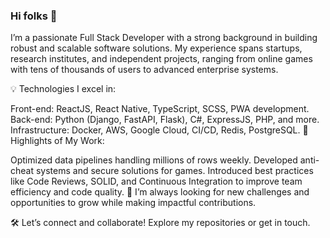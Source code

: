 ### Hi folks 👋

I’m a passionate Full Stack Developer with a strong background in building robust and scalable software solutions. My experience spans startups, research institutes, and independent projects, ranging from online games with tens of thousands of users to advanced enterprise systems.

💡 Technologies I excel in:

Front-end: ReactJS, React Native, TypeScript, SCSS, PWA development.
Back-end: Python (Django, FastAPI, Flask), C#, ExpressJS, PHP, and more.
Infrastructure: Docker, AWS, Google Cloud, CI/CD, Redis, PostgreSQL.
🌟 Highlights of My Work:

Optimized data pipelines handling millions of rows weekly.
Developed anti-cheat systems and secure solutions for games.
Introduced best practices like Code Reviews, SOLID, and Continuous Integration to improve team efficiency and code quality.
🚀 I’m always looking for new challenges and opportunities to grow while making impactful contributions.

🛠️ Let’s connect and collaborate! Explore my repositories or get in touch.
